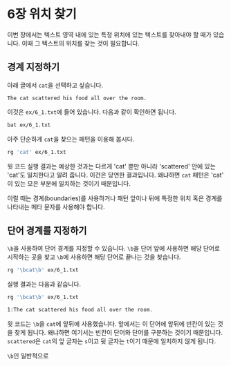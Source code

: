 # 6장 위치 찾기

이번 장에서는 텍스트 영역 내에 있는 특정 위치에 있는 텍스트를 찾아내야 할 때가 있습니다. 이때 그 텍스트의 위치를 찾는 것이 필요합니다.

## 경계 지정하기

아래 글에서 `cat`을 선택하고 싶습니다.

```text
The cat scattered his food all over the room.
```

이것은 `ex/6_1.txt`에 들어 있습니다. 다음과 같이 확인하면 됩니다.

```bash
bat ex/6_1.txt
```

아주 단순하게 `cat`을 찾으는 패턴을 이용해 봅시다.

```bash
rg 'cat' ex/6_1.txt
```

윗 코드 실행 결과는 예상한 것과는 다르게 'cat' 뿐만 아니라 'scattered' 안에 있는 'cat'도 일치한다고 알려 줍니다. 이건은 당연한 결과입니다. 왜냐하면 `cat` 패턴은 'cat' 이 있는 모은 부분에 일치하는 것이기 때문입니다.

이럴 때는 경계(boundaries)를 사용하거나 패턴 앞이나 뒤에 특정한 위치 혹은 경계를 나타내는 메타 문자를 사용해야 합니다.

## 단어 경계를 지정하기

`\b`을 사용하여 단어 경계를 지정할 수 있습니다. `\b`을 단어 앞에 사용하면 해당 단어로 시작하는 곳을 찾고 `\b`에 사용하면 해당 단어로 끝나는 것을 찾습니다.

```bash
rg '\bcat\b' ex/6_1.txt
```

실행 결과는 다음과 같습니다.

```bash
rg '\bcat\b' ex/6_1.txt

1:The cat scattered his food all over the room.
```

윗 코드는 `\b`을 `cat`에 앞뒤에 사용했습니다. 앞에서는 이 단어에 앞뒤에 빈칸이 있는 것을 찾게 됩니다. 왜냐하면 여기서는 빈칸이 단어와 단어를 구분하는 것이기 때문입니다. `scattered`은 `cat`의 앞 글자는 `s`이고 뒷 글자는 `t`이기 때문에 일치하지 않게 됩니다.

`\b`인 일반적으로
